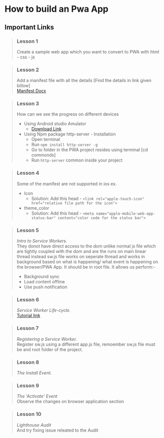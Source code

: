 # How to build an Pwa App

## Important Links

> ### Lesson 1
> Create a sample web app which you want to convert to PWA with html - css - js<br>

> ### Lesson 2
> Add a manifest file with all the details [Find the details in link given billow]<br>
> [Manifest Docx](https://web.dev/add-manifest/)<br>

> ### Lesson 3
> How can we see the progress on different devices<br>
> - Using Android studio Amulator<br>
>   - [Download Link](https://developer.android.com/studio)<br>
> - Using Npm package http-server - Installation<br>
>   - Open terminal<br>
>   - Run `npm install http-server -g`<br>
>   - Go to folder in the PWA project resides using terminal [cd commonds]<br>
>   - Run `http-server` common inside your project <br>

> ### Lesson 4
> Some of the manifest are not supported in ios ex.<br>
> - Icon<br>
>   - Solution: Add this head - `<link rel="apple-touch-icon" href="relative file path for the icon">`<br>
> - theme_color<br>
>   - Solution: Add this head - `<meta name="apple-mobile-web-app-status-bar" content="color code for the status bar">`<br>

> ### Lesson 5
> *Intro to Service Workers.* <br> They donot have direct access to the dom unlike normal js file which are tightly coupled with the dom and are the runs on main linear thread instead sw.js file works on seperate thread and works in background based on what is happening/ what event is happening on the browser/PWA App. It should be in root file. It allows us perform:-<br>
> - Background sync<br>
> - Load content offline<br>
> - Use push notification<br>

> ### Lesson 6
> *Service Worker Life-cycle.* <br>
> [Tutorial link](https://youtu.be/NhQfvZoRb2Q?list=PL4cUxeGkcC9gTxqJBcDmoi5Q2pzDusSL7)

> ### Lesson 7
> *Registering a Service Worker.* <br> Register sw.js using a different app.js file, remoember sw.js file must be and root folder of the project.

> ### Lesson 8
> *The Install Event.*

> ### Lesson 9
> *The 'Activate' Event*<br> Observe the changes on browser application section

> ### Lesson 10
> *Lighthouse Audit*<br> And try fixing issue releated to the Audit